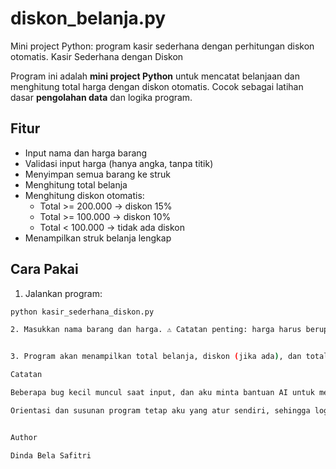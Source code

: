 # diskon_belanja.py
Mini project Python: program kasir sederhana dengan perhitungan diskon otomatis.
Kasir Sederhana dengan Diskon

Program ini adalah **mini project Python** untuk mencatat belanjaan dan menghitung total harga dengan diskon otomatis. Cocok sebagai latihan dasar **pengolahan data** dan logika program.

## Fitur
- Input nama dan harga barang
- Validasi input harga (hanya angka, tanpa titik)
- Menyimpan semua barang ke struk
- Menghitung total belanja
- Menghitung diskon otomatis:
  - Total >= 200.000 → diskon 15%
  - Total >= 100.000 → diskon 10%
  - Total < 100.000 → tidak ada diskon
- Menampilkan struk belanja lengkap

## Cara Pakai
1. Jalankan program:
```bash
python kasir_sederhana_diskon.py

2. Masukkan nama barang dan harga. ⚠️ Catatan penting: harga harus berupa angka langsung, misal 15000. Jangan pakai titik (15.000).


3. Program akan menampilkan total belanja, diskon (jika ada), dan total akhir.

Catatan

Beberapa bug kecil muncul saat input, dan aku minta bantuan AI untuk mencari solusinya.

Orientasi dan susunan program tetap aku yang atur sendiri, sehingga logika tetap sesuai keinginan.


Author

Dinda Bela Safitri
